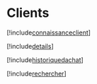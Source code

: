 # Clients

[!include[connaissanceclient](clients.connaissanceclient.autogen.md)]

[!include[details](clients.details.autogen.md)]

[!include[historiquedachat](clients.historiquedachat.autogen.md)]

[!include[rechercher](clients.rechercher.autogen.md)]















